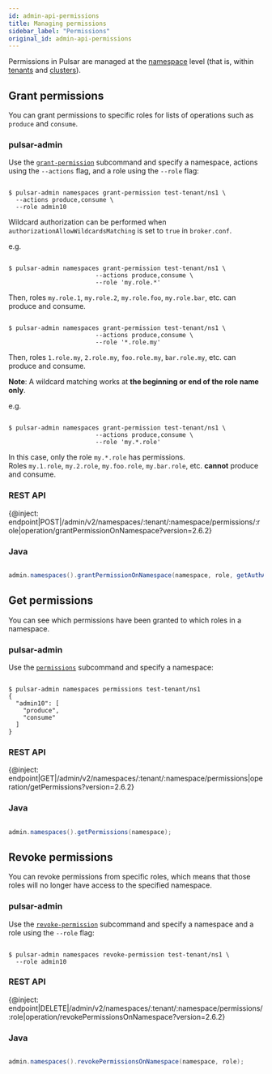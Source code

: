 ```yaml
---
id: admin-api-permissions
title: Managing permissions
sidebar_label: "Permissions"
original_id: admin-api-permissions
---
```


Permissions in Pulsar are managed at the [namespace](reference-terminology.md#namespace) level
(that is, within [tenants](reference-terminology.md#tenant) and [clusters](reference-terminology.md#cluster)).

## Grant permissions

You can grant permissions to specific roles for lists of operations such as `produce` and `consume`.

### pulsar-admin

Use the [`grant-permission`](reference-pulsar-admin.md#grant-permission) subcommand and specify a namespace, actions using the `--actions` flag, and a role using the `--role` flag:

```shell

$ pulsar-admin namespaces grant-permission test-tenant/ns1 \
  --actions produce,consume \
  --role admin10

```

Wildcard authorization can be performed when `authorizationAllowWildcardsMatching` is set to `true` in `broker.conf`.

e.g.

```shell

$ pulsar-admin namespaces grant-permission test-tenant/ns1 \
                        --actions produce,consume \
                        --role 'my.role.*'

```

Then, roles `my.role.1`, `my.role.2`, `my.role.foo`, `my.role.bar`, etc. can produce and consume.  

```shell

$ pulsar-admin namespaces grant-permission test-tenant/ns1 \
                        --actions produce,consume \
                        --role '*.role.my'

```

Then, roles `1.role.my`, `2.role.my`, `foo.role.my`, `bar.role.my`, etc. can produce and consume.

**Note**: A wildcard matching works at **the beginning or end of the role name only**.

e.g.

```shell

$ pulsar-admin namespaces grant-permission test-tenant/ns1 \
                        --actions produce,consume \
                        --role 'my.*.role'

```

In this case, only the role `my.*.role` has permissions.  
Roles `my.1.role`, `my.2.role`, `my.foo.role`, `my.bar.role`, etc. **cannot** produce and consume.

### REST API

{@inject: endpoint|POST|/admin/v2/namespaces/:tenant/:namespace/permissions/:role|operation/grantPermissionOnNamespace?version=2.6.2}

### Java

```java

admin.namespaces().grantPermissionOnNamespace(namespace, role, getAuthActions(actions));

```

## Get permissions

You can see which permissions have been granted to which roles in a namespace.

### pulsar-admin

Use the [`permissions`](reference-pulsar-admin#permissions) subcommand and specify a namespace:

```shell

$ pulsar-admin namespaces permissions test-tenant/ns1
{
  "admin10": [
    "produce",
    "consume"
  ]
}

```

### REST API

{@inject: endpoint|GET|/admin/v2/namespaces/:tenant/:namespace/permissions|operation/getPermissions?version=2.6.2}

### Java

```java

admin.namespaces().getPermissions(namespace);

```

## Revoke permissions

You can revoke permissions from specific roles, which means that those roles will no longer have access to the specified namespace.

### pulsar-admin

Use the [`revoke-permission`](reference-pulsar-admin.md#revoke-permission) subcommand and specify a namespace and a role using the `--role` flag:

```shell

$ pulsar-admin namespaces revoke-permission test-tenant/ns1 \
  --role admin10

```

### REST API

{@inject: endpoint|DELETE|/admin/v2/namespaces/:tenant/:namespace/permissions/:role|operation/revokePermissionsOnNamespace?version=2.6.2}

### Java

```java

admin.namespaces().revokePermissionsOnNamespace(namespace, role);

```


